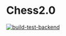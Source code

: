 # Chess2.0

[![build-test-backend](https://github.com/banaboi/Chess2.0/actions/workflows/build-test-backend.yml/badge.svg)](https://github.com/banaboi/Chess2.0/actions/workflows/build-test-backend.yml)
